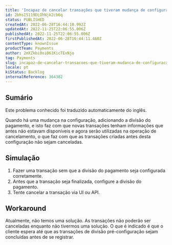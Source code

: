 ```yaml
---
title: 'Incapaz de cancelar transações que tiveram mudança de configuração de pagamento dividido'
id: 2bhsI5119DLOhNjk2cb6q
status: PUBLISHED
createdAt: 2022-06-28T16:44:10.992Z
updatedAt: 2022-11-25T22:06:55.006Z
publishedAt: 2022-11-25T22:06:55.006Z
firstPublishedAt: 2022-06-28T16:44:11.460Z
contentType: knownIssue
productTeam: Payments
author: 2mXZkbi0oi061KicTExNjo
tag: Payments
slug: incapaz-de-cancelar-transacoes-que-tiveram-mudanca-de-configuracao-de-pagamento-dividido
locale: pt
kiStatus: Backlog
internalReference: 364382
---
```


## Sumário

<div class="alert alert-info">
  <p>Este problema conhecido foi traduzido automaticamente do inglês.</p>
</div>


Quando há uma mudança na configuração, adicionando a divisão do pagamento, e isto faz com que novas transações tenham informações que antes não estavam disponíveis e agora serão utilizadas na operação de cancelamento, o que faz com que as transações criadas antes desta configuração não sejam canceladas.



## Simulação



1. Fazer uma transação sem que a divisão do pagamento seja configurada corretamente.
2. Antes que a transação seja finalizada, configure a divisão do pagamento.
3. Tente cancelar a transação via UI ou API.



## Workaround


Atualmente, não temos uma solução. As transações não poderão ser canceladas enquanto não tivermos uma solução. O que é indicado é que o cliente espera até que as transações de divisão pré-configuração sejam concluídas antes de se registrar.

